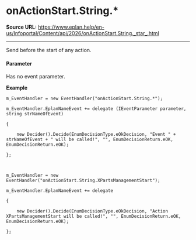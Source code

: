 # onActionStart.String.*

**Source URL:** https://www.eplan.help/en-us/Infoportal/Content/api/2026/onActionStart.String._star_.html

---

Send before the start of any action.

#### **Parameter**

Has no event parameter.

**Example**

```
m_EventHandler = new EventHandler("onActionStart.String.*");
m_EventHandler.EplanNameEvent += delegate (IEventParameter parameter, string strNameOfEvent)
{
    new Decider().Decide(EnumDecisionType.eOkDecision, "Event " + strNameOfEvent + " will be called!", "", EnumDecisionReturn.eOK, EnumDecisionReturn.eOK);
};

```

  

```
m_EventHandler = new EventHandler("onActionStart.String.XPartsManagementStart");
m_EventHandler.EplanNameEvent += delegate
{
    new Decider().Decide(EnumDecisionType.eOkDecision, "Action XPartsManagementStart will be called!", "", EnumDecisionReturn.eOK, EnumDecisionReturn.eOK);
};

```